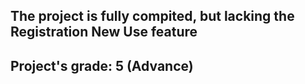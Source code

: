 ## The project is fully compited, but lacking the Registration New Use feature

## Project's grade: 5 (Advance)
